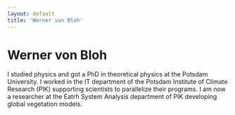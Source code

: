 ```yaml
---
layout: default
title: 'Werner von Bloh'
---
```


# Werner von Bloh

I studied physics and got a PhD in theoretical physics at the Potsdam University.  I worked in the IT department of the Potsdam Institute of Climate Research (PIK) supporting  scientists to parallelize their programs. I am now a researcher at the Eatrh System Analysis department of PIK developing global vegetation models.